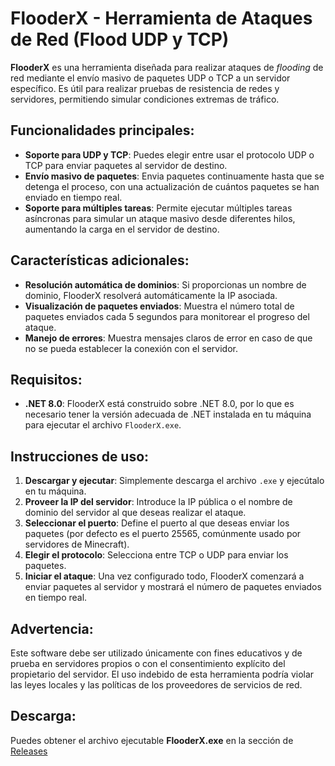 # FlooderX - Herramienta de Ataques de Red (Flood UDP y TCP)

**FlooderX** es una herramienta diseñada para realizar ataques de *flooding* de red mediante el envío masivo de paquetes UDP o TCP a un servidor específico. Es útil para realizar pruebas de resistencia de redes y servidores, permitiendo simular condiciones extremas de tráfico.

## Funcionalidades principales:

- **Soporte para UDP y TCP**: Puedes elegir entre usar el protocolo UDP o TCP para enviar paquetes al servidor de destino.
- **Envío masivo de paquetes**: Envia paquetes continuamente hasta que se detenga el proceso, con una actualización de cuántos paquetes se han enviado en tiempo real.
- **Soporte para múltiples tareas**: Permite ejecutar múltiples tareas asíncronas para simular un ataque masivo desde diferentes hilos, aumentando la carga en el servidor de destino.

## Características adicionales:

- **Resolución automática de dominios**: Si proporcionas un nombre de dominio, FlooderX resolverá automáticamente la IP asociada.
- **Visualización de paquetes enviados**: Muestra el número total de paquetes enviados cada 5 segundos para monitorear el progreso del ataque.
- **Manejo de errores**: Muestra mensajes claros de error en caso de que no se pueda establecer la conexión con el servidor.

## Requisitos:

- **.NET 8.0**: FlooderX está construido sobre .NET 8.0, por lo que es necesario tener la versión adecuada de .NET instalada en tu máquina para ejecutar el archivo `FlooderX.exe`.

## Instrucciones de uso:

1. **Descargar y ejecutar**: Simplemente descarga el archivo `.exe` y ejecútalo en tu máquina.
2. **Proveer la IP del servidor**: Introduce la IP pública o el nombre de dominio del servidor al que deseas realizar el ataque.
3. **Seleccionar el puerto**: Define el puerto al que deseas enviar los paquetes (por defecto es el puerto 25565, comúnmente usado por servidores de Minecraft).
4. **Elegir el protocolo**: Selecciona entre TCP o UDP para enviar los paquetes.
5. **Iniciar el ataque**: Una vez configurado todo, FlooderX comenzará a enviar paquetes al servidor y mostrará el número de paquetes enviados en tiempo real.

## **Advertencia**:
Este software debe ser utilizado únicamente con fines educativos y de prueba en servidores propios o con el consentimiento explícito del propietario del servidor. El uso indebido de esta herramienta podría violar las leyes locales y las políticas de los proveedores de servicios de red.

## **Descarga**:
Puedes obtener el archivo ejecutable **FlooderX.exe** en la sección de [Releases]([enlace_a_tu_rel](https://github.com/Ades12121212121/FlooderX/releases/download/%23flood/FlooderX.exe))
